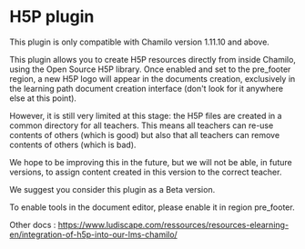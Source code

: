 H5P plugin
===
This plugin is only compatible with Chamilo version 1.11.10 and above.

This plugin allows you to create H5P resources directly from inside Chamilo,
using the Open Source H5P library. Once enabled and set to the pre_footer region,
a new H5P logo will appear in the documents creation, exclusively in the
learning path document creation interface (don't look for it anywhere else at
this point).

However, it is still very limited at this stage: the H5P files are created in a
common directory for all teachers. This means all teachers can re-use contents of
others (which is good) but also that all teachers can remove contents of others
(which is bad).

We hope to be improving this in the future, but we will not be able, in future
versions, to assign content created in this version to the correct teacher.

We suggest you consider this plugin as a Beta version.

To enable tools in the document editor, please enable it in region pre_footer.

Other docs : 
https://www.ludiscape.com/ressources/resources-elearning-en/integration-of-h5p-into-our-lms-chamilo/